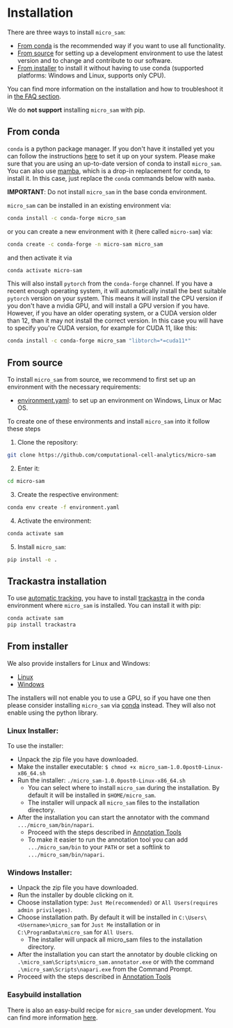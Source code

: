# Installation

There are three ways to install `micro_sam`:
- [From conda](#from-conda) is the recommended way if you want to use all functionality.
- [From source](#from-source) for setting up a development environment to use the latest version and to change and contribute to our software.
- [From installer](#from-installer) to install it without having to use conda (supported platforms: Windows and Linux, supports only CPU). 

You can find more information on the installation and how to troubleshoot it in [the FAQ section](#installation-questions).

We do **not support** installing `micro_sam` with pip.

## From conda

`conda` is a python package manager. If you don't have it installed yet you can follow the instructions [here](https://conda-forge.org/download/) to set it up on your system.
Please make sure that you are using an up-to-date version of conda to install `micro_sam`.
You can also use [mamba](https://mamba.readthedocs.io/en/latest/), which is a drop-in replacement for conda, to install it. In this case, just replace the `conda` commands below with `mamba`.

**IMPORTANT**: Do not install `micro_sam` in the base conda environment.

`micro_sam` can be installed in an existing environment via:
```bash
conda install -c conda-forge micro_sam
```
or you can create a new environment with it (here called `micro-sam`) via:
```bash
conda create -c conda-forge -n micro-sam micro_sam
```
and then activate it via
```bash
conda activate micro-sam
```

This will also install `pytorch` from the `conda-forge` channel. If you have a recent enough operating system, it will automatically install the best suitable `pytorch` version on your system.
This means it will install the CPU version if you don't have a nvidia GPU, and will install a GPU version if you have.
However, if you have an older operating system, or a CUDA version older than 12, than it may not install the correct version. In this case you will have to specify you're CUDA version, for example for CUDA 11, like this:
```bash
conda install -c conda-forge micro_sam "libtorch=*=cuda11*"
```

## From source

To install `micro_sam` from source, we recommend to first set up an environment with the necessary requirements:
- [environment.yaml](https://github.com/computational-cell-analytics/micro-sam/blob/master/environment.yaml): to set up an environment on Windows, Linux or Mac OS.

To create one of these environments and install `micro_sam` into it follow these steps

1. Clone the repository:

```bash
git clone https://github.com/computational-cell-analytics/micro-sam
```

2. Enter it:

```bash
cd micro-sam
```

3. Create the respective environment:

```bash
conda env create -f environment.yaml
```

4. Activate the environment:

```bash
conda activate sam
```

5. Install `micro_sam`:

```bash
pip install -e .
```

## Trackastra installation

To use [automatic tracking](#annotator-tracking), you have to install [trackastra](https://github.com/weigertlab/trackastra) in the conda environment where `micro_sam` is installed.
You can install it with pip:
```bash
conda activate sam
pip install trackastra
```

## From installer

We also provide installers for Linux and Windows:
- [Linux](https://owncloud.gwdg.de/index.php/s/Fyf57WZuiX1NyXs)
- [Windows](https://owncloud.gwdg.de/index.php/s/ZWrY68hl7xE3kGP)
<!---
- [Mac](https://owncloud.gwdg.de/index.php/s/7YupGgACw9SHy2P)
-->

The installers will not enable you to use a GPU, so if you have one then please consider installing `micro_sam` via [conda](#from-conda) instead. They will also not enable using the python library.

### Linux Installer:

To use the installer:
- Unpack the zip file you have downloaded.
- Make the installer executable: `$ chmod +x micro_sam-1.0.0post0-Linux-x86_64.sh`
- Run the installer: `./micro_sam-1.0.0post0-Linux-x86_64.sh` 
    - You can select where to install `micro_sam` during the installation. By default it will be installed in `$HOME/micro_sam`.
    - The installer will unpack all `micro_sam` files to the installation directory.
- After the installation you can start the annotator with the command `.../micro_sam/bin/napari`.
    - Proceed with the steps described in [Annotation Tools](#annotation-tools)
    - To make it easier to run the annotation tool you can add `.../micro_sam/bin` to your `PATH` or set a softlink to `.../micro_sam/bin/napari`.

### Windows Installer:

- Unpack the zip file you have downloaded.
- Run the installer by double clicking on it.
- Choose installation type: `Just Me(recommended)` or `All Users(requires admin privileges)`.
- Choose installation path. By default it will be installed in `C:\Users\<Username>\micro_sam` for `Just Me` installation or in `C:\ProgramData\micro_sam` for `All Users`.
	- The installer will unpack all micro_sam files to the installation directory.
- After the installation you can start the annotator by double clicking on `.\micro_sam\Scripts\micro_sam.annotator.exe` or  with the command `.\micro_sam\Scripts\napari.exe` from the Command Prompt.
- Proceed with the steps described in [Annotation Tools](#annotation-tools) 

<!---
**Mac Installer:**

To use the Mac installer you will need to enable installing unsigned applications. Please follow [the instructions for 'Disabling Gatekeeper for one application only' here](https://disable-gatekeeper.github.io/).

Alternative link on how to disable gatekeeper.
https://www.makeuseof.com/how-to-disable-gatekeeper-mac/

TODO detailed instruction
-->

### Easybuild installation

There is also an easy-build recipe for `micro_sam` under development. You can find more information [here](https://github.com/easybuilders/easybuild-easyconfigs/pull/20636).

